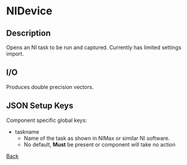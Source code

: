 # NIDevice

## Description

Opens an NI task to be run and captured. Currently has limited settings import.

## I/O

Produces double precision vectors.

## JSON Setup Keys

Component specific global keys:

* taskname
  * Name of the task as shown in NIMax or similar NI software.
  * No default, **Must** be present or component will take no action

[Back](../../../phoenix-doc/Components/Inputs/PhoenixComponents.md)
